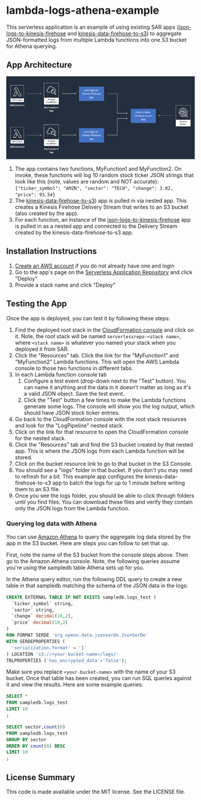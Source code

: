 # lambda-logs-athena-example

This serverless application is an example of using existing SAR apps ([json-logs-to-kinesis-firehose](https://serverlessrepo.aws.amazon.com/applications/arn:aws:serverlessrepo:us-east-1:277187709615:applications~json-logs-to-kinesis-firehose) and [kinesis-data-firehose-to-s3](https://serverlessrepo.aws.amazon.com/applications/arn:aws:serverlessrepo:us-east-1:277187709615:applications~kinesis-data-firehose-to-s3)) to aggregate JSON-formatted logs from multiple Lambda functions into one S3 bucket for Athena querying.

## App Architecture

![App Architecture](https://github.com/jlhood/lambda-logs-athena-example/raw/master/images/app-architecture.png)

1. The app contains two functions, MyFunction1 and MyFunction2. On invoke, these functions will log 10 random stock ticker JSON strings that look like this (note, values are random and NOT accurate): `{"ticker_symbol": "AMZN", "sector": "TECH", "change": 3.02, "price": 93.54}`
1. The [kinesis-data-firehose-to-s3](https://serverlessrepo.aws.amazon.com/applications/arn:aws:serverlessrepo:us-east-1:277187709615:applications~kinesis-data-firehose-to-s3)) app is pulled in via nested app. This creates a Kinesis Firehose Delivery Stream that writes to an S3 bucket (also created by the app).
1. For each function, an instance of the [json-logs-to-kinesis-firehose](https://serverlessrepo.aws.amazon.com/applications/arn:aws:serverlessrepo:us-east-1:277187709615:applications~json-logs-to-kinesis-firehose) app is pulled in as a nested app and connected to the Delivery Stream created by the kinesis-data-firehose-to-s3 app.

## Installation Instructions

1. [Create an AWS account](https://portal.aws.amazon.com/gp/aws/developer/registration/index.html) if you do not already have one and login
1. Go to the app's page on the [Serverless Application Repository](https://serverlessrepo.aws.amazon.com/applications/arn:aws:serverlessrepo:us-east-1:277187709615:applications~lambda-logs-athena-example) and click "Deploy"
1. Provide a stack name and click "Deploy"

## Testing the App

Once the app is deployed, you can test it by following these steps:

1. Find the deployed root stack in the [CloudFormation console](https://console.aws.amazon.com/cloudformation/home#/stacks) and click on it. Note, the root stack will be named `serverlessrepo-<stack name>`, where `<stack name>` is whatever you named your stack when you deployed it from SAR.
1. Click the "Resources" tab. Click the link for the "MyFunction1" and "MyFunction2" Lambda functions. This will open the AWS Lambda console to those two functions in different tabs.
1. In each Lambda function console tab
    1. Configure a test event (drop-down next to the "Test" button). You can name it anything and the data in it doesn't matter as long as it's a valid JSON object. Save the test event.
    1. Click the "Test" button a few times to make the Lambda functions generate some logs. The console will show you the log output, which should have JSON stock ticker entries.
1. Go back to the CloudFormation console with the root stack resources and look for the "LogPipeline" nested stack.
1. Click on the link for that resource to open the CloudFormation console for the nested stack.
1. Click the "Resources" tab and find the S3 bucket created by that nested app. This is where the JSON logs from each Lambda function will be stored.
1. Click on the bucket resource link to go to that bucket in the S3 Console.
1. You should see a "logs" folder in that bucket. If you don't you may need to refresh for a bit. This example app configures the kinesis-data-firehose-to-s3 app to batch the logs for up to 1 minute before writing them to an S3 file.
1. Once you see the logs folder, you should be able to click through folders until you find files. You can download these files and verify they contain only the JSON logs from the Lambda function.

### Querying log data with Athena

You can use [Amazon Athena](https://aws.amazon.com/athena/) to query the aggregate log data stored by the app in the S3 bucket. Here are steps you can follow to set that up.

First, note the name of the S3 bucket from the console steps above. Then go to the Amazon Athena console. Note, the following queries assume you're using the sampledb table Athena sets up for you.

In the Athena query editor, run the following DDL query to create a new table in that sampledb matching the schema of the JSON data in the logs:

```sql
CREATE EXTERNAL TABLE IF NOT EXISTS sampledb.logs_test (
  `ticker_symbol` string,
  `sector` string,
  `change` decimal(10,2),
  `price` decimal(10,2)
)
ROW FORMAT SERDE 'org.openx.data.jsonserde.JsonSerDe'
WITH SERDEPROPERTIES (
  'serialization.format' = '1'
) LOCATION 's3://<your-bucket-name>/logs/'
TBLPROPERTIES ('has_encrypted_data'='false');
```

Make sure you replace `<your-bucket-name>` with the name of your S3 bucket. Once that table has been created, you can run SQL queries against it and view the results. Here are some example queries:

```sql
SELECT *
FROM sampledb.logs_test
LIMIT 10
;
```

```sql
SELECT sector,count(0)
FROM sampledb.logs_test
GROUP BY sector
ORDER BY count(0) DESC
LIMIT 10
;
```

## License Summary

This code is made available under the MIT license. See the LICENSE file.